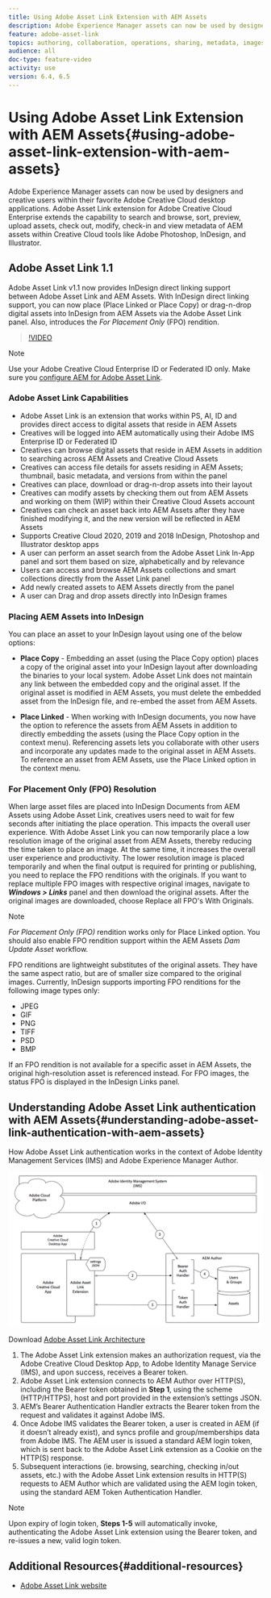 ```yaml
---
title: Using Adobe Asset Link Extension with AEM Assets
description: Adobe Experience Manager assets can now be used by designers and creative users within their favorite Adobe Creative Cloud desktop applications. Adobe Asset Link extension for Adobe Creative Cloud Enterprise extends the capability to search and browse, sort, preview, upload assets, check out, modify, check-in and view metadata of AEM assets within Creative Cloud tools like Adobe Photoshop, InDesign, and Illustrator. 
feature: adobe-asset-link
topics: authoring, collaboration, operations, sharing, metadata, images
audience: all
doc-type: feature-video
activity: use
version: 6.4, 6.5
---
```


# Using Adobe Asset Link Extension with AEM Assets{#using-adobe-asset-link-extension-with-aem-assets}

Adobe Experience Manager assets can now be used by designers and creative users within their favorite Adobe Creative Cloud desktop applications. Adobe Asset Link extension for Adobe Creative Cloud Enterprise extends the capability to search and browse, sort, preview, upload assets, check out, modify, check-in and view metadata of AEM assets within Creative Cloud tools like Adobe Photoshop, InDesign, and Illustrator.


## Adobe Asset Link 1.1

Adobe Asset Link v1.1 now provides InDesign direct linking support between Adobe Asset Link and AEM Assets. With InDesign direct linking support, you can now place (Place Linked or Place Copy) or drag-n-drop digital assets into InDesign from AEM Assets via the Adobe Asset Link panel. Also, introduces the *For Placement Only* (FPO) rendition.

>[!VIDEO](https://video.tv.adobe.com/v/28988/?quality=12&learn=on)

>[!NOTE]
>
>Use your Adobe Creative Cloud Enterprise ID or Federated ID only. Make sure you [configure AEM for Adobe Asset Link](https://helpx.adobe.com/enterprise/using/configure-aem-for-aal-prerelease.html).


### Adobe Asset Link Capabilities

* Adobe Asset Link is an extension that works within PS, AI, ID and provides direct access to digital assets that reside in AEM Assets  
* Creatives will be logged into AEM automatically using their Adobe IMS Enterprise ID or Federated ID
* Creatives can browse digital assets that reside in AEM Assets in addition to searching across AEM Assets and Creative Cloud Assets
* Creatives can access file details for assets residing in AEM Assets; thumbnail, basic metadata, and versions from within the panel
* Creatives can place, download or drag-n-drop assets into their layout
* Creatives can modify assets by checking them out from AEM Assets and working on them (WIP) within their Creative Cloud Assets account
* Creatives can check an asset back into AEM Assets after they have finished modifying it, and the new version will be reflected in AEM Assets
* Supports Creative Cloud 2020, 2019 and 2018 InDesign, Photoshop and Illustrator desktop apps
* A user can perform an asset search from the Adobe Asset Link In-App panel and sort them based on size, alphabetically and by relevance
* Users can access and browse AEM Assets collections and smart collections directly from the Asset Link panel
* Add newly created assets to AEM Assets directly from the panel
* A user can Drag and drop assets directly into InDesign frames

### Placing AEM Assets into InDesign

You can place an asset to your InDesign layout using one of the below options:

* **Place Copy** - Embedding an asset (using the Place Copy option) places a copy of the original asset into your InDesign layout after downloading the binaries to your local system. Adobe Asset Link does not maintain any link between the embedded copy and the original asset. If the original asset is modified in AEM Assets, you must delete the embedded asset from the InDesign file, and re-embed the asset from AEM Assets.

* **Place Linked** - When working with InDesign documents, you now have the option to reference the assets from AEM Assets in addition to directly embedding the assets (using the Place Copy option in the context menu). Referencing assets lets you collaborate with other users and incorporate any updates made to the original asset in AEM Assets. To reference an asset from AEM Assets, use the Place Linked option in the context menu.

### For Placement Only (FPO) Resolution

When large asset files are placed into InDesign Documents from AEM Assets using Adobe Asset Link, creatives users need to wait for few seconds after initiating the place operation. This impacts the overall user experience. With Adobe Asset Link you can now temporarily place a low resolution image of the original asset from AEM Assets, thereby reducing the time taken to place an image. At the same time, it increases the overall user experience and productivity. The lower resolution image is placed temporarily and when the final output is required for printing or publishing, you need to replace the FPO renditions with the originals. If you want to replace multiple FPO images with respective original images, navigate to **_Windows > Links_** panel and then download the original assets. After the original images are downloaded, choose Replace all FPO's With Originals.

>[!NOTE]
>
> *For Placement Only (FPO)* rendition works only for Place Linked option. You should also enable FPO rendition support within the AEM Assets *Dam Update Asset* workflow.

FPO renditions are lightweight substitutes of the original assets. They have the same aspect ratio, but are of smaller size compared to the original images. Currently, InDesign supports importing FPO renditions for the following image types only:

* JPEG
* GIF
* PNG
* TIFF
* PSD
* BMP

If an FPO rendition is not available for a specific asset in AEM Assets, the original high-resolution asset is referenced instead. For FPO images, the status FPO is displayed in the InDesign Links panel.



## Understanding Adobe Asset Link authentication with AEM Assets{#understanding-adobe-asset-link-authentication-with-aem-assets}

How Adobe Asset Link authentication works in the context of Adobe Identity Management Services (IMS) and Adobe Experience Manager Author.

![Adobe Asset Link Architecture](assets/adobe-asset-link-article-understand.png)

Download [Adobe Asset Link Architecture](assets/adobe-asset-link-article-understand-1.png)

1. The Adobe Asset Link extension makes an authorization request, via the Adobe Creative Cloud Desktop App, to Adobe Identity Manage Service (IMS), and upon success, receives a Bearer token.
2. Adobe Asset Link extension connects to AEM Author over HTTP(S), including the Bearer token obtained in **Step 1**, using the scheme (HTTP/HTTPS), host and port provided in the extension’s settings JSON.
3. AEM’s Bearer Authentication Handler extracts the Bearer token from the request and validates it against Adobe IMS.
4. Once Adobe IMS validates the Bearer token, a user is created in AEM (if it doesn’t already exist), and syncs profile and group/memberships data from Adobe IMS. The AEM user is issued a standard AEM login token, which is sent back to the Adobe Asset Link extension as a Cookie on the HTTP(S) response.
5. Subsequent interactions (ie. browsing, searching, checking in/out assets, etc.) with the Adobe Asset Link extension results in HTTP(S) requests to AEM Author which are validated using the AEM login token, using the standard AEM Token Authentication Handler.

>[!NOTE]
>
>Upon expiry of login token, **Steps 1-5** will automatically invoke, authenticating the Adobe Asset Link extension using the Bearer token, and re-issues a new, valid login token.

## Additional Resources{#additional-resources}

* [Adobe Asset Link website](https://www.adobe.com/creativecloud/business/enterprise/adobe-asset-link.html)